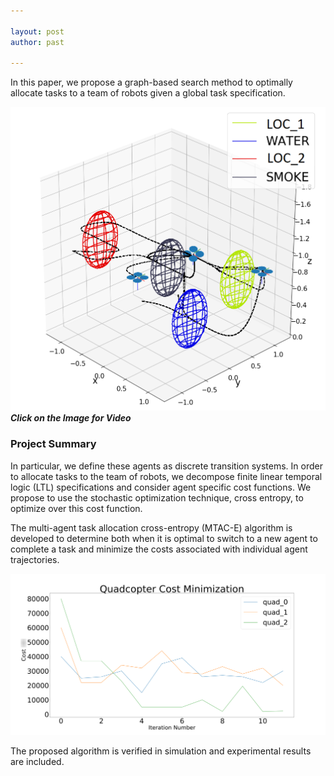 ```yaml
---

layout: post
author: past

---
```


In this paper, we propose a graph-based search method to optimally allocate tasks to a team of robots given a global task specification. 

[![fire_fighters](/assets/images/multi_agent_task_allocation_conference/fire_fighters_crop.png)](https://youtu.be/4hIinF40V7k)
***Click on the Image for Video***

### Project Summary
In particular, we define these agents as discrete transition systems. In order to allocate tasks to the team of robots, we decompose finite linear temporal logic (LTL) specifications and consider agent specific cost functions. We propose to use the stochastic optimization technique, cross entropy, to optimize over this cost function. 


The multi-agent task allocation cross-entropy (MTAC-E) algorithm is developed to determine both when it is optimal to switch to a new agent to complete a task and minimize the costs associated with individual agent trajectories. 

![cost_optimization](/assets/images/multi_agent_task_allocation_conference/quad_cost_optimization.png)

The proposed algorithm is verified in simulation and experimental results are included.
